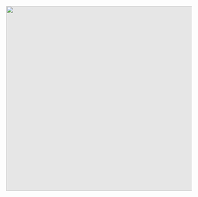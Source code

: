<img style="-webkit-user-select: none;margin: auto;cursor: zoom-in;background-color: hsl(0, 0%, 90%);transition: background-color 300ms;" src="https://venturebeat.com/wp-content/uploads/2019/05/github-azure.png?fit=578%2C289&amp;strip=all" width="1000" height="500">
